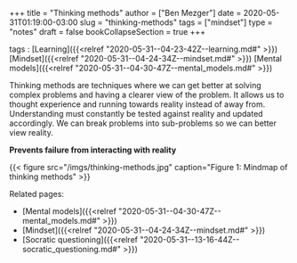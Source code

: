 +++
title = "Thinking methods"
author = ["Ben Mezger"]
date = 2020-05-31T01:19:00-03:00
slug = "thinking-methods"
tags = ["mindset"]
type = "notes"
draft = false
bookCollapseSection = true
+++

tags
: [Learning]({{<relref "2020-05-31--04-23-42Z--learning.md#" >}}) [Mindset]({{<relref "2020-05-31--04-24-34Z--mindset.md#" >}}) [Mental models]({{<relref "2020-05-31--04-30-47Z--mental_models.md#" >}})

Thinking methods are techniques where we can get better at solving complex
problems and having a clearer view of the problem. It allows us to thought
experience and running towards reality instead of away from. Understanding must
constantly be tested against reality and updated accordingly. We can break
problems into sub-problems so we can better view reality.

**Prevents failure from interacting with reality**

<a id="orge3a278d"></a>

{{< figure src="/imgs/thinking-methods.jpg" caption="Figure 1: Mindmap of thinking methods" >}}

Related pages:

-   [Mental models]({{<relref "2020-05-31--04-30-47Z--mental_models.md#" >}})
-   [Mindset]({{<relref "2020-05-31--04-24-34Z--mindset.md#" >}})
-   [Socratic questioning]({{<relref "2020-05-31--13-16-44Z--socratic_questioning.md#" >}})